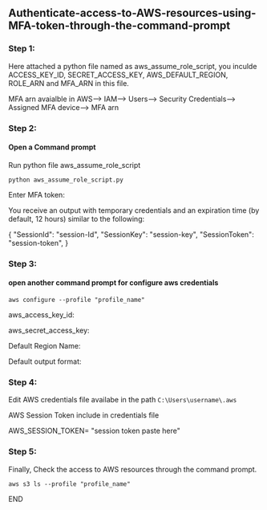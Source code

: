 ## Authenticate-access-to-AWS-resources-using-MFA-token-through-the-command-prompt

### Step 1:

Here attached a python file named as aws_assume_role_script, you inculde ACCESS_KEY_ID, SECRET_ACCESS_KEY, AWS_DEFAULT_REGION, ROLE_ARN and MFA_ARN in this file.

MFA arn avaialble in AWS--> IAM--> Users--> Security Credentials--> Assigned MFA device--> MFA arn

### Step 2:

#### Open a Command prompt

Run python file aws_assume_role_script

````
python aws_assume_role_script.py
````
Enter MFA token: 

You receive an output with temporary credentials and an expiration time (by default, 12 hours) similar to the following:

{
        "SessionId": "session-Id",
        "SessionKey": "session-key",
        "SessionToken": "session-token",
    }

### Step 3:

#### open another command prompt for configure aws credentials

````
aws configure --profile "profile_name"
````

aws_access_key_id:

aws_secret_access_key:

Default Region Name:

Default output format:

### Step 4:

Edit AWS credentials file availabe in the path `C:\Users\username\.aws`

AWS Session Token include in credentials file

AWS_SESSION_TOKEN= "session token paste here"

### Step 5:

Finally, Check the access to AWS resources through the command prompt.

````
aws s3 ls --profile "profile_name"
````

END


